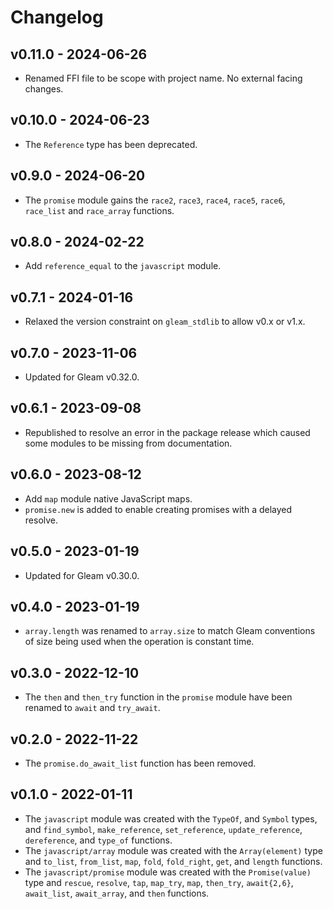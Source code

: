 # Changelog

## v0.11.0 - 2024-06-26

- Renamed FFI file to be scope with project name. No external facing changes.

## v0.10.0 - 2024-06-23

- The `Reference` type has been deprecated.

## v0.9.0 - 2024-06-20

- The `promise` module gains the `race2`, `race3`, `race4`, `race5`, `race6`,
  `race_list` and `race_array` functions.

## v0.8.0 - 2024-02-22

- Add `reference_equal` to the `javascript` module.

## v0.7.1 - 2024-01-16

- Relaxed the version constraint on `gleam_stdlib` to allow v0.x or v1.x.

## v0.7.0 - 2023-11-06

- Updated for Gleam v0.32.0.

## v0.6.1 - 2023-09-08

- Republished to resolve an error in the package release which caused some
  modules to be missing from documentation.

## v0.6.0 - 2023-08-12

- Add `map` module native JavaScript maps.
- `promise.new` is added to enable creating promises with a delayed resolve.

## v0.5.0 - 2023-01-19

- Updated for Gleam v0.30.0.

## v0.4.0 - 2023-01-19

- `array.length` was renamed to `array.size` to match Gleam conventions of size
  being used when the operation is constant time.

## v0.3.0 - 2022-12-10

- The `then` and `then_try` function in the `promise` module have been renamed
  to `await` and `try_await`.
## v0.2.0 - 2022-11-22

- The `promise.do_await_list` function has been removed.

## v0.1.0 - 2022-01-11

- The `javascript` module was created with the `TypeOf`, and `Symbol` types, and
  `find_symbol`, `make_reference`, `set_reference`, `update_reference`,
  `dereference`, and `type_of` functions.
- The `javascript/array` module was created with the `Array(element)` type and
  `to_list`, `from_list`, `map`, `fold`, `fold_right`, `get`, and `length`
  functions.
- The `javascript/promise` module was created with the `Promise(value)` type and
  `rescue`, `resolve`, `tap`, `map_try`, `map`, `then_try`, `await{2,6}`,
  `await_list`, `await_array`, and `then` functions.

